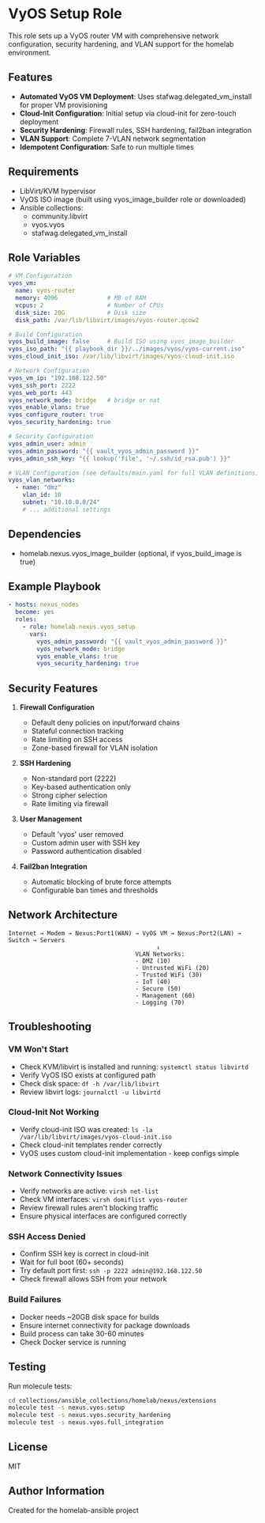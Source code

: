 # VyOS Setup Role

This role sets up a VyOS router VM with comprehensive network configuration, security hardening, and VLAN support for the homelab environment.

## Features

- **Automated VyOS VM Deployment**: Uses stafwag.delegated_vm_install for proper VM provisioning
- **Cloud-Init Configuration**: Initial setup via cloud-init for zero-touch deployment
- **Security Hardening**: Firewall rules, SSH hardening, fail2ban integration
- **VLAN Support**: Complete 7-VLAN network segmentation
- **Idempotent Configuration**: Safe to run multiple times

## Requirements

- LibVirt/KVM hypervisor
- VyOS ISO image (built using vyos_image_builder role or downloaded)
- Ansible collections:
  - community.libvirt
  - vyos.vyos
  - stafwag.delegated_vm_install

## Role Variables

```yaml
# VM Configuration
vyos_vm:
  name: vyos-router
  memory: 4096              # MB of RAM
  vcpus: 2                  # Number of CPUs
  disk_size: 20G            # Disk size
  disk_path: /var/lib/libvirt/images/vyos-router.qcow2

# Build Configuration
vyos_build_image: false     # Build ISO using vyos_image_builder
vyos_iso_path: "{{ playbook_dir }}/../images/vyos/vyos-current.iso"
vyos_cloud_init_iso: /var/lib/libvirt/images/vyos-cloud-init.iso

# Network Configuration
vyos_vm_ip: "192.168.122.50"
vyos_ssh_port: 2222
vyos_web_port: 443
vyos_network_mode: bridge   # bridge or nat
vyos_enable_vlans: true
vyos_configure_router: true
vyos_security_hardening: true

# Security Configuration
vyos_admin_user: admin
vyos_admin_password: "{{ vault_vyos_admin_password }}"
vyos_admin_ssh_key: "{{ lookup('file', '~/.ssh/id_rsa.pub') }}"

# VLAN Configuration (see defaults/main.yaml for full VLAN definitions)
vyos_vlan_networks:
  - name: "dmz"
    vlan_id: 10
    subnet: "10.10.0.0/24"
    # ... additional settings
```

## Dependencies

- homelab.nexus.vyos_image_builder (optional, if vyos_build_image is true)

## Example Playbook

```yaml
- hosts: nexus_nodes
  become: yes
  roles:
    - role: homelab.nexus.vyos_setup
      vars:
        vyos_admin_password: "{{ vault_vyos_admin_password }}"
        vyos_network_mode: bridge
        vyos_enable_vlans: true
        vyos_security_hardening: true
```

## Security Features

1. **Firewall Configuration**
   - Default deny policies on input/forward chains
   - Stateful connection tracking
   - Rate limiting on SSH access
   - Zone-based firewall for VLAN isolation

2. **SSH Hardening**
   - Non-standard port (2222)
   - Key-based authentication only
   - Strong cipher selection
   - Rate limiting via firewall

3. **User Management**
   - Default 'vyos' user removed
   - Custom admin user with SSH key
   - Password authentication disabled

4. **Fail2ban Integration**
   - Automatic blocking of brute force attempts
   - Configurable ban times and thresholds

## Network Architecture

```
Internet → Modem → Nexus:Port1(WAN) → VyOS VM → Nexus:Port2(LAN) → Switch → Servers
                                          ↓
                                    VLAN Networks:
                                    - DMZ (10)
                                    - Untrusted WiFi (20)
                                    - Trusted WiFi (30)
                                    - IoT (40)
                                    - Secure (50)
                                    - Management (60)
                                    - Logging (70)
```

## Troubleshooting

### VM Won't Start
- Check KVM/libvirt is installed and running: `systemctl status libvirtd`
- Verify VyOS ISO exists at configured path
- Check disk space: `df -h /var/lib/libvirt`
- Review libvirt logs: `journalctl -u libvirtd`

### Cloud-Init Not Working
- Verify cloud-init ISO was created: `ls -la /var/lib/libvirt/images/vyos-cloud-init.iso`
- Check cloud-init templates render correctly
- VyOS uses custom cloud-init implementation - keep configs simple

### Network Connectivity Issues
- Verify networks are active: `virsh net-list`
- Check VM interfaces: `virsh domiflist vyos-router`
- Review firewall rules aren't blocking traffic
- Ensure physical interfaces are configured correctly

### SSH Access Denied
- Confirm SSH key is correct in cloud-init
- Wait for full boot (60+ seconds)
- Try default port first: `ssh -p 2222 admin@192.168.122.50`
- Check firewall allows SSH from your network

### Build Failures
- Docker needs ~20GB disk space for builds
- Ensure internet connectivity for package downloads
- Build process can take 30-60 minutes
- Check Docker service is running

## Testing

Run molecule tests:
```bash
cd collections/ansible_collections/homelab/nexus/extensions
molecule test -s nexus.vyos.setup
molecule test -s nexus.vyos.security_hardening
molecule test -s nexus.vyos.full_integration
```

## License

MIT

## Author Information

Created for the homelab-ansible project